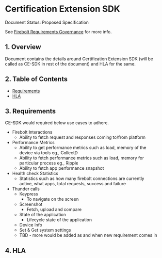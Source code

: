 # Certification Extension SDK

Document Status: Proposed Specification 

See [Firebolt Requirements Governance](../../governance.md) for more info.

## 1. Overview
Document contains the  details around Certification Extension SDK (will be called as CE-SDK in rest of the document) and HLA for the same.


## 2. Table of Contents
- [Requirements](#requirements)
- [HLA](#hla)

## 3. Requirements
CE-SDK would required below use cases to adhere.

  - Firebolt Interactions
    - Ability to fetch request and responses coming to/from platform
  - Performance Metrics
    - Ability to get performance metrics such as load, memory of the device via tools eg., CollectD
    - Ability to fetch performance metrics such as load, memory for particular process eg., Ripple
    - Ability to fetch app performance snapshot
  - Health check Statistics
    - Statistics such as how many firebolt connections are currently active, what apps, total requests, success and failure 
  - Thunder calls
    - Keypress
      - To navigate on the screen
    - Screenshot
      - Fetch, upload and compare
    - State of the application
      - Lifecycle state of the application
    - Device Info
    - Set & Get system settings
    - TBD - more would be added as and when new requirement comes in

## 4. HLA


